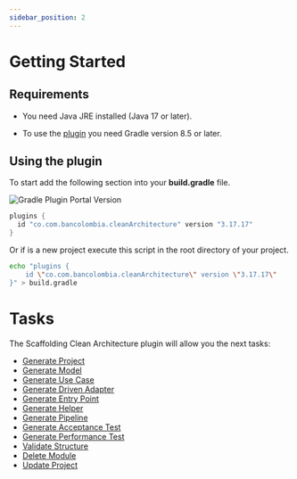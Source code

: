 ```yaml
---
sidebar_position: 2
---
```


# Getting Started

## Requirements

- You need Java JRE installed (Java 17 or later).

- To use the [plugin](https://plugins.gradle.org/plugin/co.com.bancolombia.cleanArchitecture) you need Gradle version
  8.5 or later.

## Using the plugin

To start add the following section into your **build.gradle** file.

![Gradle Plugin Portal Version](https://img.shields.io/gradle-plugin-portal/v/co.com.bancolombia.cleanArchitecture)

```groovy
plugins {
  id "co.com.bancolombia.cleanArchitecture" version "3.17.17"
}
```

Or if is a new project execute this script in the root directory of your project.

```sh
echo "plugins {
    id \"co.com.bancolombia.cleanArchitecture\" version \"3.17.17\"
}" > build.gradle
```

# Tasks

The Scaffolding Clean Architecture plugin will allow you the next tasks:

- [Generate Project](tasks/generate-project)
- [Generate Model](tasks/generate-model)
- [Generate Use Case](tasks/generate-use-case)
- [Generate Driven Adapter](tasks/generate-driven-adapter)
- [Generate Entry Point](tasks/generate-entry-point)
- [Generate Helper](tasks/generate-entry-point)
- [Generate Pipeline](tasks/generate-pipeline)
- [Generate Acceptance Test](tasks/generate-acceptance-test)
- [Generate Performance Test](tasks/generate-performance-test)
- [Validate Structure](tasks/validate-structure)
- [Delete Module](tasks/delete-module)
- [Update Project](tasks/update-project)